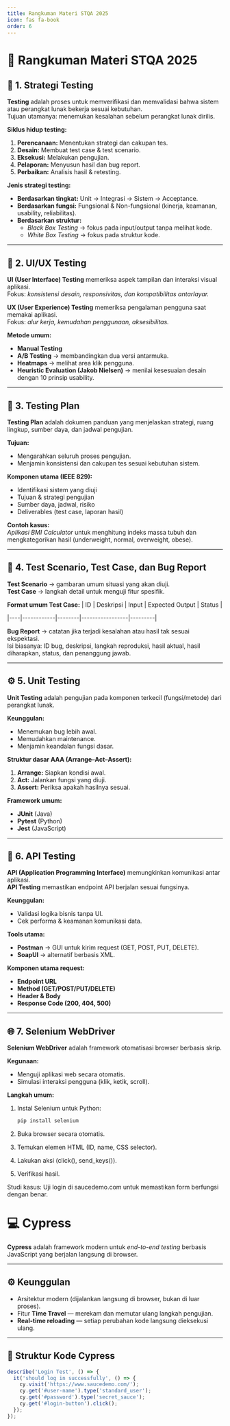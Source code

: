 ```yaml
---
title: Rangkuman Materi STQA 2025
icon: fas fa-book
order: 6
---
```


# 🧠 Rangkuman Materi STQA 2025

## 🧩 1. Strategi Testing
**Testing** adalah proses untuk memverifikasi dan memvalidasi bahwa sistem atau perangkat lunak bekerja sesuai kebutuhan.  
Tujuan utamanya: menemukan kesalahan sebelum perangkat lunak dirilis.

**Siklus hidup testing:**
1. **Perencanaan:** Menentukan strategi dan cakupan tes.  
2. **Desain:** Membuat test case & test scenario.  
3. **Eksekusi:** Melakukan pengujian.  
4. **Pelaporan:** Menyusun hasil dan bug report.  
5. **Perbaikan:** Analisis hasil & retesting.

**Jenis strategi testing:**
- **Berdasarkan tingkat:** Unit → Integrasi → Sistem → Acceptance.  
- **Berdasarkan fungsi:** Fungsional & Non-fungsional (kinerja, keamanan, usability, reliabilitas).  
- **Berdasarkan struktur:**  
  - *Black Box Testing* → fokus pada input/output tanpa melihat kode.  
  - *White Box Testing* → fokus pada struktur kode.  

---

## 🎨 2. UI/UX Testing
**UI (User Interface) Testing** memeriksa aspek tampilan dan interaksi visual aplikasi.  
Fokus: *konsistensi desain, responsivitas, dan kompatibilitas antarlayar.*

**UX (User Experience) Testing** memeriksa pengalaman pengguna saat memakai aplikasi.  
Fokus: *alur kerja, kemudahan penggunaan, aksesibilitas.*

**Metode umum:**
- **Manual Testing**
- **A/B Testing** → membandingkan dua versi antarmuka.  
- **Heatmaps** → melihat area klik pengguna.  
- **Heuristic Evaluation (Jakob Nielsen)** → menilai kesesuaian desain dengan 10 prinsip usability.

---

## 🧾 3. Testing Plan
**Testing Plan** adalah dokumen panduan yang menjelaskan strategi, ruang lingkup, sumber daya, dan jadwal pengujian.

**Tujuan:**
- Mengarahkan seluruh proses pengujian.
- Menjamin konsistensi dan cakupan tes sesuai kebutuhan sistem.

**Komponen utama (IEEE 829):**
- Identifikasi sistem yang diuji  
- Tujuan & strategi pengujian  
- Sumber daya, jadwal, risiko  
- Deliverables (test case, laporan hasil)

**Contoh kasus:**  
*Aplikasi BMI Calculator* untuk menghitung indeks massa tubuh dan mengkategorikan hasil (underweight, normal, overweight, obese).

---

## 🧠 4. Test Scenario, Test Case, dan Bug Report
**Test Scenario** → gambaran umum situasi yang akan diuji.  
**Test Case** → langkah detail untuk menguji fitur spesifik.

**Format umum Test Case:**
| ID | Deskripsi | Input | Expected Output | Status |

|----|------------|--------|-----------------|---------|

**Bug Report** → catatan jika terjadi kesalahan atau hasil tak sesuai ekspektasi.  
Isi biasanya: ID bug, deskripsi, langkah reproduksi, hasil aktual, hasil diharapkan, status, dan penanggung jawab.

---

## ⚙️ 5. Unit Testing
**Unit Testing** adalah pengujian pada komponen terkecil (fungsi/metode) dari perangkat lunak.

**Keunggulan:**
- Menemukan bug lebih awal.  
- Memudahkan maintenance.  
- Menjamin keandalan fungsi dasar.

**Struktur dasar AAA (Arrange–Act–Assert):**
1. **Arrange:** Siapkan kondisi awal.  
2. **Act:** Jalankan fungsi yang diuji.  
3. **Assert:** Periksa apakah hasilnya sesuai.

**Framework umum:**
- **JUnit** (Java)  
- **Pytest** (Python)  
- **Jest** (JavaScript)

---

## 🔗 6. API Testing
**API (Application Programming Interface)** memungkinkan komunikasi antar aplikasi.  
**API Testing** memastikan endpoint API berjalan sesuai fungsinya.

**Keunggulan:**
- Validasi logika bisnis tanpa UI.  
- Cek performa & keamanan komunikasi data.

**Tools utama:**
- **Postman** → GUI untuk kirim request (GET, POST, PUT, DELETE).  
- **SoapUI** → alternatif berbasis XML.

**Komponen utama request:**
- **Endpoint URL**  
- **Method (GET/POST/PUT/DELETE)**  
- **Header & Body**  
- **Response Code (200, 404, 500)**

---

## 🌐 7. Selenium WebDriver
**Selenium WebDriver** adalah framework otomatisasi browser berbasis skrip.

**Kegunaan:**
- Menguji aplikasi web secara otomatis.  
- Simulasi interaksi pengguna (klik, ketik, scroll).

**Langkah umum:**
1. Instal Selenium untuk Python:  
   ```bash
   pip install selenium
2. Buka browser secara otomatis.

3. Temukan elemen HTML (ID, name, CSS selector).

4. Lakukan aksi (click(), send_keys()).

5. Verifikasi hasil.

Studi kasus:
Uji login di saucedemo.com
untuk memastikan form berfungsi dengan benar.

# 💻 Cypress

**Cypress** adalah framework modern untuk *end-to-end testing* berbasis JavaScript yang berjalan langsung di browser.

---

## ⚙️ Keunggulan
- Arsitektur modern (dijalankan langsung di browser, bukan di luar proses).
- Fitur **Time Travel** — merekam dan memutar ulang langkah pengujian.
- **Real-time reloading** — setiap perubahan kode langsung dieksekusi ulang.

---

## 🧱 Struktur Kode Cypress

```js
describe('Login Test', () => {
  it('should log in successfully', () => {
    cy.visit('https://www.saucedemo.com/');
    cy.get('#user-name').type('standard_user');
    cy.get('#password').type('secret_sauce');
    cy.get('#login-button').click();
  });
});